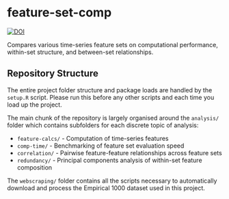 # feature-set-comp

[![DOI](https://zenodo.org/badge/365082962.svg)](https://zenodo.org/badge/latestdoi/365082962)

Compares various time-series feature sets on computational performance, within-set structure, and between-set relationships.

## Repository Structure

The entire project folder structure and package loads are handled by the `setup.R` script. Please run this before any other scripts and each time you load up the project.

The main chunk of the repository is largely organised around the `analysis/` folder which contains subfolders for each discrete topic of analysis:

* `feature-calcs/` - Computation of time-series features
* `comp-time/` - Benchmarking of feature set evaluation speed
* `correlation/` - Pairwise feature-feature relationships across feature sets
* `redundancy/` - Principal components analysis of within-set feature composition

The `webscraping/` folder contains all the scripts necessary to automatically download and process the Empirical 1000 dataset used in this project.
